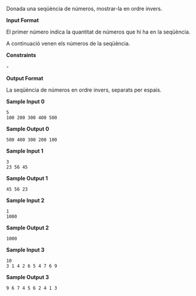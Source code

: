 Donada una seqüència de números, mostrar-la en ordre invers.

**Input Format**

El primer número  indica la quantitat de números que hi ha en la
seqüència.

A continuació venen els números de la seqüència.

**Constraints**

\-

**Output Format**

La seqüència de números en ordre invers, separats per espais.

**Sample Input 0**

    5 
    100 200 300 400 500

**Sample Output 0**

    500 400 300 200 100

**Sample Input 1**

    3 
    23 56 45

**Sample Output 1**

    45 56 23

**Sample Input 2**

    1 
    1000

**Sample Output 2**

    1000

**Sample Input 3**

    10 
    3 1 4 2 6 5 4 7 6 9

**Sample Output 3**

    9 6 7 4 5 6 2 4 1 3
